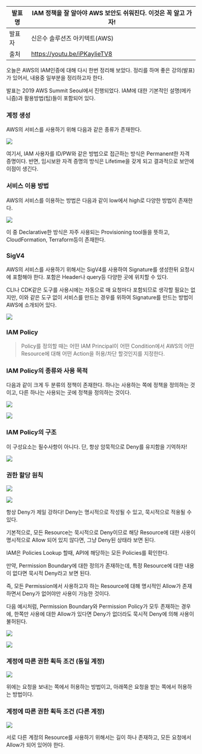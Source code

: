 | 발표명 | IAM 정책을 잘 알아야 AWS 보안도 쉬워진다. 이것은 꼭 알고 가자! |
| --- | ---------------------------------------- |
| 발표자 | 신은수 솔루션즈 아키텍트(AWS)                       |
| 출처  | https://youtu.be/iPKaylieTV8             |


오늘은 AWS의 IAM인증에 대해 다시 한번 정리해 보았다. 정리를 하며 좋은 강의(발표)가 있어서, 내용중 일부분을 정리하고자 한다. 

발표는 2019 AWS Summit Seoul에서 진행되었다. IAM에 대한 기본적인 설명(메카니즘)과 활용방법(팁)들이 포함되어 있다. 

### 계정 생성

AWS의 서비스를 사용하기 위해 다음과 같은 종류가 존재한다. 

![](./1.png)

여기서, IAM 사용자를 ID/PW와 같은 방법으로 접근하는 방식은 Permanent한 자격 증명이다. 반면, 임시보완 자격 증명의 방식은 Lifetime을 갖게 되고 결과적으로 보안에 이점이 생긴다. 

### 서비스 이용 방법

AWS의 서비스를 이용하는 방법은 다음과 같이 low에서 high로 다양한 방법이 존재한다. 

![](./0.png)

이 중 Declarative한 방식은 자주 사용되는 Provisioning tool들을 뜻하고, CloudFormation, Terraform등이 존재한다. 

### SigV4 

AWS의 서비스를 사용하기 위해서는 SigV4를 사용하여 Signature를 생성한뒤 요청시에 포함해야 한다. 포함은 Header나 query등 다양한 곳에 위치할 수 있다. 

CLI나 CDK같은 도구를 사용시에는 자동으로 매 요청마다 포함되므로 생각할 필요는 없지만, 이와 같은 도구 없이 서비스를 만드는 경우를 위하여 Signature를 만드는 방법이 AWS에 소개되어 있다. 

![](./2.png)

### IAM Policy

> Policy를 정의할 때는 어떤 IAM Principal이 어떤 Condition에서 AWS의 어떤 Resource에 대해 어떤 Action을 허용/차단 할것인지를 지정한다. 


### IAM Policy의 종류와 사용 목적

다음과 같이 크게 두 분류의 정책이 존재한다. 하나는 사용하는 쪽에 정책을 정의하는 것이고, 다른 하나는 사용되는 곳에 정책을 정의하는 것이다. 

![](./3.png)

![](./4.png)

### IAM Policy의 구조

이 구성요소는 필수사항이 아니다. 단, 항상 암묵적으로 Deny를 유지함을 기억하자!

![](./5.png)

### 권한 할당 원칙

![](./6.png)

![](./7.png)

항상 Deny가 제일 강하다! Deny는 명시적으로 작성될 수 있고, 묵시적으로 적용될 수 있다. 

기본적으로, 모든 Resource는 묵시적으로 Deny이므로 해당 Resource에 대한 사용이 명시적으로 Allow 되어 있지 않다면, 그냥 Deny된 상태라 보면 된다. 

IAM은 Policies Lookup 할때, API에 해당하는 모든 Policies를 확인한다. 

만약, Permission Boundary에 대한 정의가 존재하는데, 특정 Resource에 대한 내용이 없다면 묵시적 Deny라고 보면 된다. 

즉, 모든 Permission에서 사용하고자 하는 Resource에 대해 명시적인 Allow가 존재하면서 Deny가 없어야만 사용이 가능한 것이다.

다음 예시처럼, Permission Boundary와 Permission Policy가 모두 존재하는 경우에, 한쪽만 사용에 대한 Allow가 있다면 Deny가 없더라도 묵시적 Deny에 의해 사용이 불허된다.

![](./8.png)

![](./9.png)


### 계정에 따른 권한 획득 조건 (동일 계정)

![](./10.png)

위에는 요청을 보내는 쪽에서 허용하는 방법이고, 아래쪽은 요청을 받는 쪽에서 허용하는 방법이다. 

### 계정에 따른 권한 획득 조건 (다른 계정)

![](./11.png)

서로 다른 계정의 Resource를 사용하기 위해서는 길이 하나 존재하고, 모든 요청에서 Allow가 되어 있어야 한다. 


